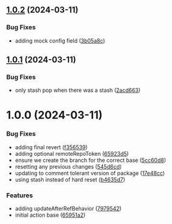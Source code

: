 ## [1.0.2](https://github.com/HanseltimeIndustries/template-repo-sync-action/compare/v1.0.1...v1.0.2) (2024-03-11)


### Bug Fixes

* adding mock config field ([3b05a8c](https://github.com/HanseltimeIndustries/template-repo-sync-action/commit/3b05a8cd120a9342fc7d318428a6df907ea85910))

## [1.0.1](https://github.com/HanseltimeIndustries/template-repo-sync-action/compare/v1.0.0...v1.0.1) (2024-03-11)


### Bug Fixes

* only stash pop when there was a stash ([2acd663](https://github.com/HanseltimeIndustries/template-repo-sync-action/commit/2acd6630206f5cc8b07181c4796c28cf43452ff4))

# 1.0.0 (2024-03-11)


### Bug Fixes

* adding final revert ([f356539](https://github.com/HanseltimeIndustries/template-repo-sync-action/commit/f3565393028b4746e2558a1b49c103a51d2fe58f))
* adding optional remoteRepoToken ([65923d5](https://github.com/HanseltimeIndustries/template-repo-sync-action/commit/65923d50a9aed742da94191cde7bd7d9546c8372))
* ensure we create the branch for the correct base ([5cc60d8](https://github.com/HanseltimeIndustries/template-repo-sync-action/commit/5cc60d8064a2d7a039bd0c1cc5057aaa1806f477))
* resetting any previous changes ([545d6cd](https://github.com/HanseltimeIndustries/template-repo-sync-action/commit/545d6cdf9e53a3cc0693cd90c62186a17d91494f))
* updating to comment tolerant version of package ([17e48cc](https://github.com/HanseltimeIndustries/template-repo-sync-action/commit/17e48cc4785bfdc77106ec8bad42904d51acca7b))
* using stash instead of hard reset ([b4635d7](https://github.com/HanseltimeIndustries/template-repo-sync-action/commit/b4635d7c4e381a41d479256805b22b60aaf73f12))


### Features

* adding updateAfterRefBehavior ([7979542](https://github.com/HanseltimeIndustries/template-repo-sync-action/commit/79795423171c4d8e20c1922b9ec3ada68d32439b))
* initial action base ([65951a2](https://github.com/HanseltimeIndustries/template-repo-sync-action/commit/65951a2604045ffb32410f94c631a81a53053a99))

